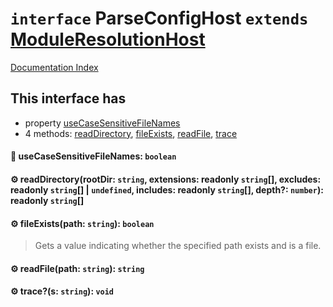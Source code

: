 # `interface` ParseConfigHost `extends` [ModuleResolutionHost](../interface.ModuleResolutionHost/README.md)

[Documentation Index](../README.md)

## This interface has

- property [useCaseSensitiveFileNames](#-usecasesensitivefilenames-boolean)
- 4 methods:
[readDirectory](#-readdirectoryrootdir-string-extensions-readonly-string-excludes-readonly-string--undefined-includes-readonly-string-depth-number-readonly-string),
[fileExists](#-fileexistspath-string-boolean),
[readFile](#-readfilepath-string-string),
[trace](#-traces-string-void)


#### 📄 useCaseSensitiveFileNames: `boolean`



#### ⚙ readDirectory(rootDir: `string`, extensions: readonly `string`\[], excludes: readonly `string`\[] | `undefined`, includes: readonly `string`\[], depth?: `number`): readonly `string`\[]



#### ⚙ fileExists(path: `string`): `boolean`

> Gets a value indicating whether the specified path exists and is a file.



#### ⚙ readFile(path: `string`): `string`



#### ⚙ trace?(s: `string`): `void`



